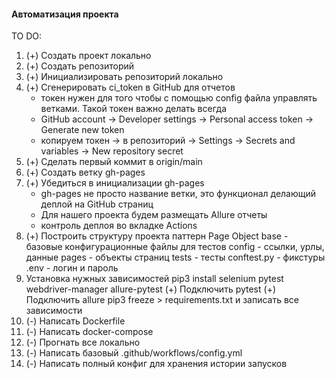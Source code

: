 #### Автоматизация проекта 
TO DO:
1. (+) Создать проект локально 
2. (+) Создать репозиторий 
3. (+) Инициализировать репозиторий локально
4. (+) Сгенерировать ci_token в GitHub для отчетов
   - токен нужен для того чтобы с помощью config файла управлять ветками. Такой токен важно делать всегда
   - GitHub account -> Developer settings -> Personal access token -> Generate new token
   - копируем токен -> в репозиторий -> Settings -> Secrets and variables -> New repository secret
5. (+) Сделать первый коммит в origin/main
6. (+) Создать ветку gh-pages
7. (+) Убедиться в инициализации gh-pages
   - gh-pages не просто название ветки, это функционал делающий деплой на GitHub страниц
   - Для нашего проекта будем размещать Allure отчеты
   - контроль деплоя во вкладке Actions
8. (+) Построить структуру проекта
   паттерн Page Object
   base - базовые конфигурационные файлы для тестов
   config - ссылки, урлы, данные
   pages - объекты страниц 
   tests - тесты
   conftest.py -  фикстуры
   .env - логин и пароль 
9. Установка нужных зависимостей 
   pip3 install selenium pytest webdriver-manager allure-pytest
    (+) Подключить pytest
    (+) Подключить allure
   pip3 freeze > requirements.txt
   и записать все зависимости 
10. (-) Написать Dockerfile
11. (-) Написать docker-compose
12. (-) Прогнать все локально
13. (-) Написать базовый .github/workflows/config.yml
14. (-) Написать полный конфиг для хранения истории запусков